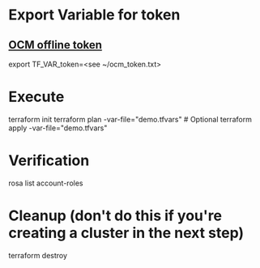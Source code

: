 # Export Variable for token
## [OCM offline token](https://console.redhat.com/openshift/token)
export TF_VAR_token=<see ~/ocm_token.txt>

# Execute
terraform init
terraform plan -var-file="demo.tfvars" # Optional
terraform apply -var-file="demo.tfvars"


# Verification
rosa list account-roles

# Cleanup (don't do this if you're creating a cluster in the next step)
terraform destroy
